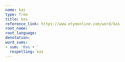 ```yaml
---
name: kas
type: free
title: kas
reference_link: https://www.etymonline.com/word/kas
root_name: 
root_language: 
denotation: 
word_sums:
- sum: 'Kas + '
  respelling: kas
---
```


